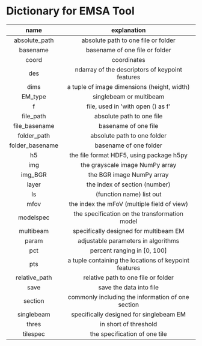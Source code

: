# Dictionary for EMSA Tool
|      name       |                      explanation                      |
|:---------------:|:-----------------------------------------------------:|
|  absolute_path  |          absolute path to one file or folder          |
|    basename     |            basename of one file or folder             |
|      coord      |                      coordinates                      |
|       des       |    ndarray of the descriptors of keypoint features    |
|      dims       |      a tuple of image dimensions (height, width)      |
|     EM_type     |                singlebeam or multibeam                |
|        f        |           file, used in 'with open () as f'           |
|    file_path    |               absolute path to one file               |
|  file_basename  |                 basename of one file                  |
|   folder_path   |              absolute path to one folder              |
| folder_basename |                basename of one folder                 |
|       h5        |       the file format HDF5, using package h5py        |
|       img       |            the grayscale image NumPy array            |
|     img_BGR     |               the BGR image NumPy array               |
|      layer      |             the index of section (number)             |
|       ls        |               (function name) list out                |
|      mfov       |      the index the mFoV (multiple field of view)      |
|    modelspec    |     the specification on the transformation model     |
|    multibeam    |        specifically designed for multibeam EM         |
|      param      |          adjustable parameters in algorithms          |
|       pct       |              percent ranging in [0, 100]              |
|       pts       | a tuple containing the locations of keypoint features |
|  relative_path  |          relative path to one file or folder          |
|      save       |                save the data into file                |
|     section     |   commonly including the information of one section   |
|   singlebeam    |        specifically designed for singlebeam EM        |
|      thres      |                 in short of threshold                 |
|    tilespec     |             the specification of one tile             |
